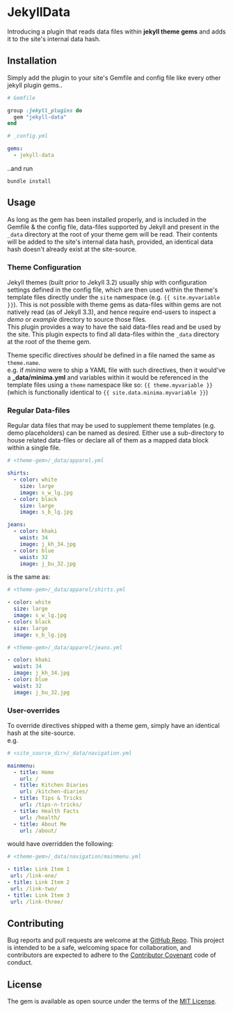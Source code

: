 # JekyllData

Introducing a plugin that reads data files within **jekyll theme gems** and adds it to the site's internal data hash.

## Installation

Simply add the plugin to your site's Gemfile and config file like every other jekyll plugin gems..
```ruby
# Gemfile

group :jekyll_plugins do
  gem "jekyll-data"
end
``` 
```yaml
# _config.yml

gems:
  - jekyll-data

```
..and run 
```
bundle install
```

## Usage

As long as the gem has been installed properly, and is included in the Gemfile & the config file, data-files supported by Jekyll and present in the `_data` directory at the root of your theme gem will be read. Their contents will be added to the site's internal data hash, provided, an identical data hash doesn't already exist at the site-source.

### Theme Configuration

Jekyll themes (built prior to Jekyll 3.2) usually ship with configuration settings defined in the config file, which are then used within the theme's template files directly under the `site` namespace (e.g. `{{ site.myvariable }}`). This is not possible with theme gems as data-files within gems are not natively read (as of Jekyll 3.3), and hence require end-users to inspect a *demo* or *example* directory to source those files.  
This plugin provides a way to have the said data-files read and be used by the site. This plugin expects to find all data-files within the `_data` directory at the root of the theme gem.

Theme specific directives *should* be defined in a file named the same as `theme.name`.  
e.g. if *minima* were to ship a YAML file with such directives, then it would've a **_data/minima.yml** and variables within it would be referenced in the template files using a `theme` namespace like so: `{{ theme.myvariable }}` (which is functionally identical to `{{ site.data.minima.myvariable }}`)

### Regular Data-files

Regular data files that may be used to supplement theme templates (e.g. demo placeholders) can be named as desired. Either use a sub-directory to house related data-files or declare all of them as a mapped data block within a single file.
```yaml
# <theme-gem>/_data/apparel.yml

shirts:
  - color: white
    size: large
    image: s_w_lg.jpg
  - color: black
    size: large
    image: s_b_lg.jpg

jeans:
  - color: khaki
    waist: 34
    image: j_kh_34.jpg
  - color: blue
    waist: 32
    image: j_bu_32.jpg
```
is the same as:
```yaml
# <theme-gem>/_data/apparel/shirts.yml

- color: white
  size: large
  image: s_w_lg.jpg
- color: black
  size: large
  image: s_b_lg.jpg
```
```yaml
# <theme-gem>/_data/apparel/jeans.yml

- color: khaki
  waist: 34
  image: j_kh_34.jpg
- color: blue
  waist: 32
  image: j_bu_32.jpg
```

### User-overrides

To override directives shipped with a theme gem, simply have an identical hash at the site-source.  
e.g.
```yaml
# <site_source_dir>/_data/navigation.yml

mainmenu:
  - title: Home
    url: /
  - title: Kitchen Diaries
    url: /kitchen-diaries/
  - title: Tips & Tricks
    url: /tips-n-tricks/
  - title: Health Facts
    url: /health/
  - title: About Me
    url: /about/ 
 ```
 would have overridden the following:
 ```yaml
# <theme-gem>/_data/navigation/mainmenu.yml

- title: Link Item 1
  url: /link-one/
- title: Link Item 2
  url: /link-two/
- title: Link Item 3
  url: /link-three/
```

## Contributing

Bug reports and pull requests are welcome at the [GitHub Repo](https://github.com/ashmaroli/jekyll-data). This project is intended to be a safe, welcoming space for collaboration, and contributors are expected to adhere to the [Contributor Covenant](http://contributor-covenant.org) code of conduct.


## License

The gem is available as open source under the terms of the [MIT License](http://opensource.org/licenses/MIT).

